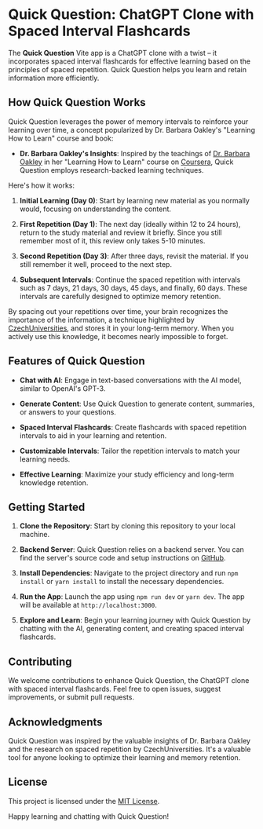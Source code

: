 # Quick Question: ChatGPT Clone with Spaced Interval Flashcards

The **Quick Question** Vite app is a ChatGPT clone with a twist – it incorporates spaced interval flashcards for effective learning based on the principles of spaced repetition. Quick Question helps you learn and retain information more efficiently.

## How Quick Question Works

Quick Question leverages the power of memory intervals to reinforce your learning over time, a concept popularized by Dr. Barbara Oakley's "Learning How to Learn" course and book:

- **Dr. Barbara Oakley's Insights**: Inspired by the teachings of [Dr. Barbara Oakley](https://barbaraoakley.com/books/learning-how-to-learn/) in her "Learning How to Learn" course on [Coursera](https://www.coursera.org/learn/learning-how-to-learn/), Quick Question employs research-backed learning techniques.

Here's how it works:

1. **Initial Learning (Day 0)**: Start by learning new material as you normally would, focusing on understanding the content.

2. **First Repetition (Day 1)**: The next day (ideally within 12 to 24 hours), return to the study material and review it briefly. Since you still remember most of it, this review only takes 5-10 minutes.

3. **Second Repetition (Day 3)**: After three days, revisit the material. If you still remember it well, proceed to the next step.

4. **Subsequent Intervals**: Continue the spaced repetition with intervals such as 7 days, 21 days, 30 days, 45 days, and finally, 60 days. These intervals are carefully designed to optimize memory retention.

By spacing out your repetitions over time, your brain recognizes the importance of the information, a technique highlighted by [CzechUniversities](https://www.czechuniversities.com/article/study-skills-7-spaced-repetition#:~:text=Ideal%20intervals%20are%20as%20follows,into%20your%20long%2Dterm%20memory), and stores it in your long-term memory. When you actively use this knowledge, it becomes nearly impossible to forget.

## Features of Quick Question

- **Chat with AI**: Engage in text-based conversations with the AI model, similar to OpenAI's GPT-3.

- **Generate Content**: Use Quick Question to generate content, summaries, or answers to your questions.

- **Spaced Interval Flashcards**: Create flashcards with spaced repetition intervals to aid in your learning and retention.

- **Customizable Intervals**: Tailor the repetition intervals to match your learning needs.

- **Effective Learning**: Maximize your study efficiency and long-term knowledge retention.

## Getting Started

1. **Clone the Repository**: Start by cloning this repository to your local machine.

2. **Backend Server**: Quick Question relies on a backend server. You can find the server's source code and setup instructions on [GitHub](https://github.com/TylerGeorgeAlexander/qq-server).

3. **Install Dependencies**: Navigate to the project directory and run `npm install` or `yarn install` to install the necessary dependencies.

4. **Run the App**: Launch the app using `npm run dev` or `yarn dev`. The app will be available at `http://localhost:3000`.

5. **Explore and Learn**: Begin your learning journey with Quick Question by chatting with the AI, generating content, and creating spaced interval flashcards.

## Contributing

We welcome contributions to enhance Quick Question, the ChatGPT clone with spaced interval flashcards. Feel free to open issues, suggest improvements, or submit pull requests.

## Acknowledgments

Quick Question was inspired by the valuable insights of Dr. Barbara Oakley and the research on spaced repetition by CzechUniversities. It's a valuable tool for anyone looking to optimize their learning and memory retention.

## License

This project is licensed under the [MIT License](LICENSE).

Happy learning and chatting with Quick Question!